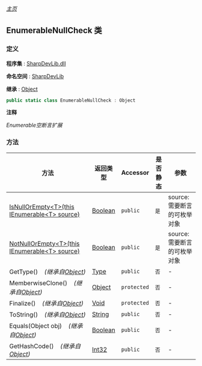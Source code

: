 ###### [主页](./Index.md "主页")

## EnumerableNullCheck 类

### 定义

**程序集** : [SharpDevLib.dll](./SharpDevLib.assembly.md "SharpDevLib.dll")

**命名空间** : [SharpDevLib](./SharpDevLib.namespace.md "SharpDevLib")

**继承** : [Object](https://learn.microsoft.com/en-us/dotnet/api/system.object "Object")

``` csharp
public static class EnumerableNullCheck : Object
```

**注释**

*Enumerable空断言扩展*


### 方法

|方法|返回类型|Accessor|是否静态|参数|
|---|---|---|---|---|
|[IsNullOrEmpty\<T\>(this IEnumerable\<T\> source)](./SharpDevLib.EnumerableNullCheck.IsNullOrEmpty.T.thisIEnumerable.T.md "IsNullOrEmpty<T>(this IEnumerable<T> source)")|[Boolean](https://learn.microsoft.com/en-us/dotnet/api/system.boolean "Boolean")|`public`|`是`|source:需要断言的可枚举对象|
|[NotNullOrEmpty\<T\>(this IEnumerable\<T\> source)](./SharpDevLib.EnumerableNullCheck.NotNullOrEmpty.T.thisIEnumerable.T.md "NotNullOrEmpty<T>(this IEnumerable<T> source)")|[Boolean](https://learn.microsoft.com/en-us/dotnet/api/system.boolean "Boolean")|`public`|`是`|source:需要断言的可枚举对象|
|GetType()&nbsp;&nbsp;&nbsp;&nbsp;*(继承自[Object](https://learn.microsoft.com/en-us/dotnet/api/system.object "Object"))*|[Type](https://learn.microsoft.com/en-us/dotnet/api/system.type "Type")|`public`|`否`|-|
|MemberwiseClone()&nbsp;&nbsp;&nbsp;&nbsp;*(继承自[Object](https://learn.microsoft.com/en-us/dotnet/api/system.object "Object"))*|[Object](https://learn.microsoft.com/en-us/dotnet/api/system.object "Object")|`protected`|`否`|-|
|Finalize()&nbsp;&nbsp;&nbsp;&nbsp;*(继承自[Object](https://learn.microsoft.com/en-us/dotnet/api/system.object "Object"))*|[Void](https://learn.microsoft.com/en-us/dotnet/api/system.void "Void")|`protected`|`否`|-|
|ToString()&nbsp;&nbsp;&nbsp;&nbsp;*(继承自[Object](https://learn.microsoft.com/en-us/dotnet/api/system.object "Object"))*|[String](https://learn.microsoft.com/en-us/dotnet/api/system.string "String")|`public`|`否`|-|
|Equals(Object obj)&nbsp;&nbsp;&nbsp;&nbsp;*(继承自[Object](https://learn.microsoft.com/en-us/dotnet/api/system.object "Object"))*|[Boolean](https://learn.microsoft.com/en-us/dotnet/api/system.boolean "Boolean")|`public`|`否`|-|
|GetHashCode()&nbsp;&nbsp;&nbsp;&nbsp;*(继承自[Object](https://learn.microsoft.com/en-us/dotnet/api/system.object "Object"))*|[Int32](https://learn.microsoft.com/en-us/dotnet/api/system.int32 "Int32")|`public`|`否`|-|


